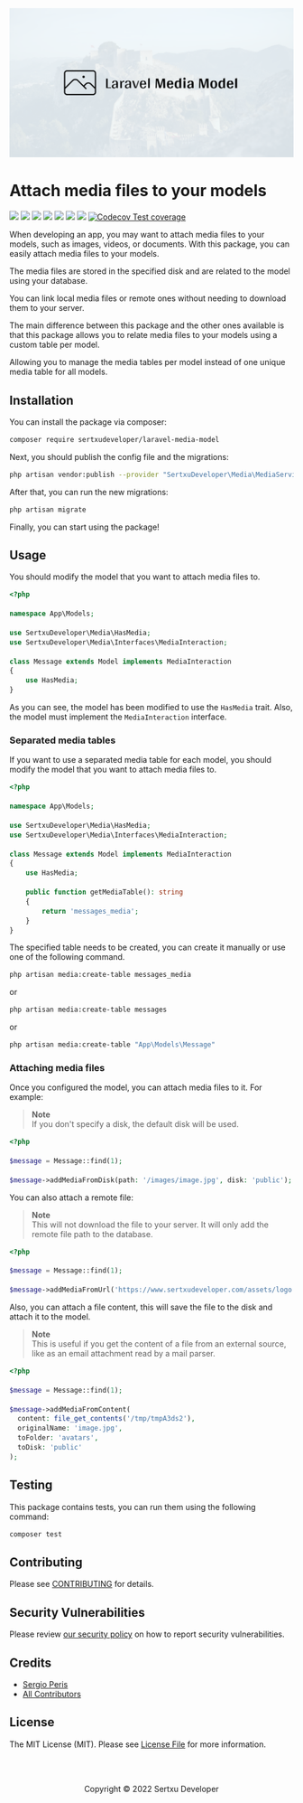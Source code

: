 
<p align="center"><img src="/art/socialcard.png" alt="Laravel Media Model by Sertxu Developer"></p>

# Attach media files to your models

![](https://img.shields.io/github/v/release/sertxudeveloper/laravel-media-model) ![](https://github.com/sertxudeveloper/laravel-media-model/actions/workflows/run-tests.yml/badge.svg) ![](https://img.shields.io/github/license/sertxudeveloper/laravel-media-model) ![](https://img.shields.io/github/repo-size/sertxudeveloper/laravel-media-model) ![](https://img.shields.io/packagist/dt/sertxudeveloper/laravel-media-model) ![](https://img.shields.io/github/issues/sertxudeveloper/laravel-media-model) ![](https://img.shields.io/packagist/php-v/sertxudeveloper/laravel-media-model) [![Codecov Test coverage](https://img.shields.io/codecov/c/github/sertxudeveloper/laravel-media-model)](https://app.codecov.io/gh/sertxudeveloper/laravel-media-model)

When developing an app, you may want to attach media files to your models, such as images, videos, or documents.
With this package, you can easily attach media files to your models.

The media files are stored in the specified disk and are related to the model using your database.<br>

You can link local media files or remote ones without needing to download them to your server.

The main difference between this package and the other ones available is that this package allows you to relate media files to your models using a custom table per model.

Allowing you to manage the media tables per model instead of one unique media table for all models.

## Installation

You can install the package via composer:

```bash
composer require sertxudeveloper/laravel-media-model
```

Next, you should publish the config file and the migrations:

```bash
php artisan vendor:publish --provider "SertxuDeveloper\Media\MediaServiceProvider"
```

After that, you can run the new migrations:

```bash
php artisan migrate
```

Finally, you can start using the package!

## Usage

You should modify the model that you want to attach media files to.

```php
<?php

namespace App\Models;

use SertxuDeveloper\Media\HasMedia;
use SertxuDeveloper\Media\Interfaces\MediaInteraction;

class Message extends Model implements MediaInteraction
{
    use HasMedia;
}
```

As you can see, the model has been modified to use the `HasMedia` trait.
Also, the model must implement the `MediaInteraction` interface.

### Separated media tables

If you want to use a separated media table for each model, you should modify the model that you want to attach media files to.

```php
<?php

namespace App\Models;

use SertxuDeveloper\Media\HasMedia;
use SertxuDeveloper\Media\Interfaces\MediaInteraction;

class Message extends Model implements MediaInteraction
{
    use HasMedia;

    public function getMediaTable(): string
    {
        return 'messages_media';
    }
}
```

The specified table needs to be created, you can create it manually or use one of the following command.

```bash
php artisan media:create-table messages_media
```

or

```bash
php artisan media:create-table messages
```

or

```bash
php artisan media:create-table "App\Models\Message"
```

### Attaching media files

Once you configured the model, you can attach media files to it. For example:

> **Note**<br>
> If you don't specify a disk, the default disk will be used.

```php
<?php

$message = Message::find(1);

$message->addMediaFromDisk(path: '/images/image.jpg', disk: 'public');
```

You can also attach a remote file:

> **Note**<br>
> This will not download the file to your server. It will only add the remote file path to the database.

```php
<?php

$message = Message::find(1);

$message->addMediaFromUrl('https://www.sertxudeveloper.com/assets/logo.svg');
```

Also, you can attach a file content, this will save the file to the disk and attach it to the model.

> **Note**<br>
> This is useful if you get the content of a file from an external source, like as an email attachment read by a mail parser.

```php
<?php

$message = Message::find(1);

$message->addMediaFromContent(
  content: file_get_contents('/tmp/tmpA3ds2'),
  originalName: 'image.jpg',
  toFolder: 'avatars',
  toDisk: 'public'
);
```

## Testing

This package contains tests, you can run them using the following command:

```bash
composer test
```

## Contributing

Please see [CONTRIBUTING](https://github.com/sertxudeveloper/.github/blob/main/CONTRIBUTING.md) for details.

## Security Vulnerabilities

Please review [our security policy](../../security/policy) on how to report security vulnerabilities.

## Credits

- [Sergio Peris](https://github.com/sertxudev)
- [All Contributors](../../contributors)

## License

The MIT License (MIT). Please see [License File](LICENSE.md) for more information.

<br><br>
<p align="center">Copyright © 2022 Sertxu Developer</p>
